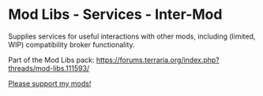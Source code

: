 # Mod Libs - Services - Inter-Mod

Supplies services for useful interactions with other mods, including (limited, WIP) compatibility broker functionality.

Part of the Mod Libs pack: https://forums.terraria.org/index.php?threads/mod-libs.111593/

[Please support my mods!](https://forums.terraria.org/index.php?threads/hamstars-mods-past-present-and-future.63713/)

